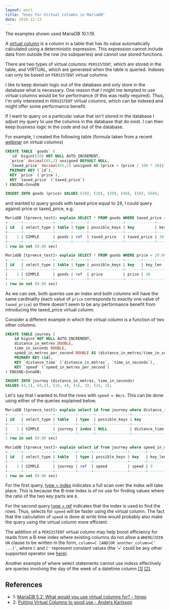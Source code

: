 ```yaml
---
layout: post
title: "Uses for Virtual columns in MariaDB"
date: 2016-12-13
---
```


The examples shown used MariaDB 10.1.19.

A [virtual column](https://mariadb.com/kb/en/mariadb/virtual-computed-columns/)
is a column in a table that has its value automatically calculated using
a deterministic expression.  This expression cannot include data from
outside the row (no subqueries) and cannot use stored functions.

There are two types of virtual columns: `PERSISTENT`,
which are stored in the table, and VIRTUAL, which are
generated when the table is queried.  Indexes can only be based on
`PERSISTENT` virtual columns.

I like to keep domain logic out of the database and only store in the
database what is necessary.  One reason that I might me tempted to use virtual
columns would be for performance (if this was really required).  Thus,
I'm only interested in `PERSISTENT` virtual columns,
which can be indexed and might offer some performance benefit.

If I want to query on a particular value that isn't stored in the database
I adjust my query to use the columns in the database that do exist.
I can then keep business logic in the code and out of the database.

For example, I created the following table (formula taken from a recent
[webinar](https://www.percona.com/resources/technical-presentations/virtual-columns-mysql-and-mariadb-percona-mysql-webinar)
on virtual columns)

```sql
CREATE TABLE `goods` (
  `id` bigint(20) NOT NULL AUTO_INCREMENT,
  `price` decimal(65,2) unsigned DEFAULT NULL,
  `taxed_price` decimal(65,2) unsigned AS (price + (price / 100 * 20)) PERSISTENT,
  PRIMARY KEY (`id`),
  KEY `price` (`price`),
  KEY `taxed_price` (`taxed_price`)
) ENGINE=InnoDB

INSERT INTO goods (price) VALUES (10), (20), (30), (40), (50), (60);
```

and wanted to query goods with taxed price equal to 24, I could 
query against price or taxed_price, e.g.

```sql
MariaDB [tpreece_test]> explain SELECT * FROM goods WHERE taxed_price = 24.00;                                                                  
+------+-------------+-------+------+---------------+-------------+---------+-------+------+-------+
| id   | select_type | table | type | possible_keys | key         | key_len | ref   | rows | Extra |
+------+-------------+-------+------+---------------+-------------+---------+-------+------+-------+
|    1 | SIMPLE      | goods | ref  | taxed_price   | taxed_price | 30      | const |    1 |       |
+------+-------------+-------+------+---------------+-------------+---------+-------+------+-------+
1 row in set (0.00 sec)

MariaDB [tpreece_test]> explain SELECT * FROM goods WHERE price = 20.00;                                                                        
+------+-------------+-------+------+---------------+-------+---------+-------+------+-------+
| id   | select_type | table | type | possible_keys | key   | key_len | ref   | rows | Extra |
+------+-------------+-------+------+---------------+-------+---------+-------+------+-------+
|    1 | SIMPLE      | goods | ref  | price         | price | 30      | const |    1 |       |
+------+-------------+-------+------+---------------+-------+---------+-------+------+-------+
1 row in set (0.00 sec)
```

As we can see, both queries use an index and both columns will have the
same cardinality (each value of `price` corresponds to exactly one value
of `taxed_price`) so there doesn't seem to be any performance
benefit from introducing the taxed_price virtual column.

Consider a different example in which the virtual column is a function
of two other columns.

```sql
CREATE TABLE journey (
    id bigint NOT NULL AUTO_INCREMENT,
    distance_in_metres DOUBLE,
    time_in_seconds DOUBLE,
    speed_in_metres_per_second DOUBLE AS (distance_in_metres/time_in_seconds) PERSISTENT,
    PRIMARY KEY (id),
    KEY `distance_time` (`distance_in_metres`, `time_in_seconds`),
    KEY `speed` (`speed_in_metres_per_second`)
) ENGINE=InnoDB;

INSERT INTO journey (distance_in_metres, time_in_seconds)
VALUES (4,1), (8,2), (16, 4), (16, 3), (16, 2);
```

Let's say that I wanted to find the rows with `speed = 8m/s`.
This can be done using either of the queries explained below.

```sql
MariaDB [tpreece_test]> explain select id from journey where distance_in_metres/time_in_seconds = 8;
+------+-------------+---------+-------+---------------+---------------+---------+------+------+--------------------------+
| id   | select_type | table   | type  | possible_keys | key           | key_len | ref  | rows | Extra                    |
+------+-------------+---------+-------+---------------+---------------+---------+------+------+--------------------------+
|    1 | SIMPLE      | journey | index | NULL          | distance_time | 18      | NULL |    5 | Using where; Using index |
+------+-------------+---------+-------+---------------+---------------+---------+------+------+--------------------------+
1 row in set (0.00 sec)

MariaDB [tpreece_test]> explain select id from journey where speed_in_metres_per_second = 8;
+------+-------------+---------+------+---------------+-------+---------+-------+------+-------------+
| id   | select_type | table   | type | possible_keys | key   | key_len | ref   | rows | Extra       |
+------+-------------+---------+------+---------------+-------+---------+-------+------+-------------+
|    1 | SIMPLE      | journey | ref  | speed         | speed | 9       | const |    1 | Using index |
+------+-------------+---------+------+---------------+-------+---------+-------+------+-------------+
1 row in set (0.00 sec)
```

For the first query, [type = index](https://mariadb.com/kb/en/mariadb/explain/#type-column) indicates a
full scan over the index will take place.  This is because the B-tree
index is of no use for finding values where the ratio of the two key
parts are `8`.

For the second query [type = ref](https://mariadb.com/kb/en/mariadb/explain/#type-column)
indicates that the
index is used to find the rows.  Thus, selects for `speed` will be faster using
the virtual column.  The fact that the calculation of `speed` is done at write
time would probably also make the query using the virtual column more
efficient.

The addition of a `PERSISTENT` virtual column may help
boost efficiency for reads from a B-tree index where existing
columns do not allow a `WHERE`/`JOIN ON` clause to be written in
the form, `column=C [AND|OR another_column=C' ...]'`, where `C` and `C'`
represent constant values (the '`=`' could be any other supported operator
see [here](https://mariadb.com/kb/en/mariadb/storage-engine-index-types/)).

Another example of where select statements cannot use indexs effectively are
queries involving the day of the week of a datetime column [[1]](#dayOfWeekEg1)
[[2]](#dayOfWeekEg2).

## References
* <a name="dayOfWeekEg1">1</a>: [MariaDB 5.2: What would you use virtual columns for? - hingo](http://openlife.cc/blogs/2010/october/what-would-you-use-virtual-columns)
* <a name="dayOfWeekEg2">2</a>: [Putting Virtual Columns to good use - Anders Karlsson](https://mariadb.com/resources/blog/putting-virtual-columns-good-use)

